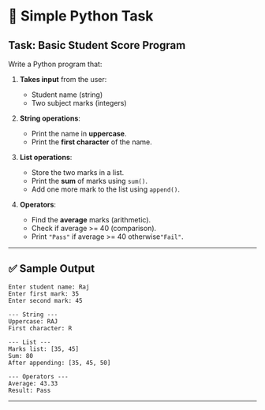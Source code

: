 

# 🐍 Simple Python Task

## Task: Basic Student Score Program

Write a Python program that:

1. **Takes input** from the user:

   * Student name (string)
   * Two subject marks (integers)

2. **String operations**:

   * Print the name in **uppercase**.
   * Print the **first character** of the name.

3. **List operations**:

   * Store the two marks in a list.
   * Print the **sum** of marks using `sum()`.
   * Add one more mark to the list using `append()`.

4. **Operators**:

   * Find the **average** marks (arithmetic).
   * Check if average >= 40 (comparison).
   * Print `"Pass"` if average >= 40 otherwise`"Fail"`.

---

## ✅ Sample Output

```
Enter student name: Raj
Enter first mark: 35
Enter second mark: 45

--- String ---
Uppercase: RAJ
First character: R

--- List ---
Marks list: [35, 45]
Sum: 80
After appending: [35, 45, 50]

--- Operators ---
Average: 43.33
Result: Pass
```

---

